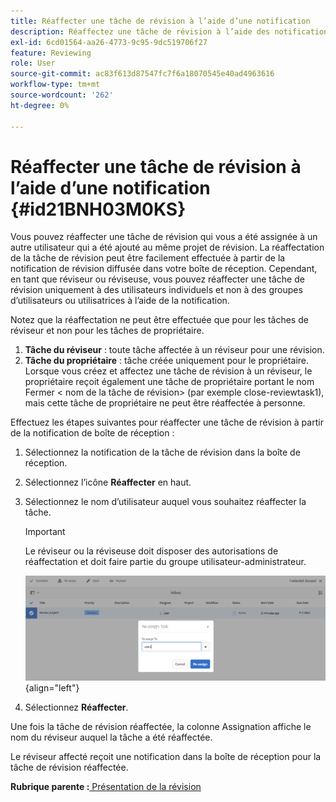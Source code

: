 ```yaml
---
title: Réaffecter une tâche de révision à l’aide d’une notification
description: Réaffectez une tâche de révision à l’aide des notifications dans AEM Guides. Savoir comment réaffecter une tâche de réviseur à partir de la notification de boîte de réception.
exl-id: 6cd01564-aa26-4773-9c95-9dc519706f27
feature: Reviewing
role: User
source-git-commit: ac83f613d87547fc7f6a18070545e40ad4963616
workflow-type: tm+mt
source-wordcount: '262'
ht-degree: 0%

---
```


# Réaffecter une tâche de révision à l’aide d’une notification {#id21BNH03M0KS}

Vous pouvez réaffecter une tâche de révision qui vous a été assignée à un autre utilisateur qui a été ajouté au même projet de révision. La réaffectation de la tâche de révision peut être facilement effectuée à partir de la notification de révision diffusée dans votre boîte de réception. Cependant, en tant que réviseur ou réviseuse, vous pouvez réaffecter une tâche de révision uniquement à des utilisateurs individuels et non à des groupes d’utilisateurs ou utilisatrices à l’aide de la notification.

Notez que la réaffectation ne peut être effectuée que pour les tâches de réviseur et non pour les tâches de propriétaire.

1. **Tâche du réviseur** : toute tâche affectée à un réviseur pour une révision.
1. **Tâche du propriétaire** : tâche créée uniquement pour le propriétaire. Lorsque vous créez et affectez une tâche de révision à un réviseur, le propriétaire reçoit également une tâche de propriétaire portant le nom Fermer &lt; nom de la tâche de révision\> \(par exemple close-reviewtask1\), mais cette tâche de propriétaire ne peut être réaffectée à personne.

Effectuez les étapes suivantes pour réaffecter une tâche de révision à partir de la notification de boîte de réception :

1. Sélectionnez la notification de la tâche de révision dans la boîte de réception.
1. Sélectionnez l’icône **Réaffecter** en haut.
1. Sélectionnez le nom d’utilisateur auquel vous souhaitez réaffecter la tâche.

   >[!IMPORTANT]
   >
   > Le réviseur ou la réviseuse doit disposer des autorisations de réaffectation et doit faire partie du groupe utilisateur-administrateur.

   ![](images/reassign-user-inbox.png){align="left"}

1. Sélectionnez **Réaffecter**.

Une fois la tâche de révision réaffectée, la colonne Assignation affiche le nom du réviseur auquel la tâche a été réaffectée.

Le réviseur affecté reçoit une notification dans la boîte de réception pour la tâche de révision réaffectée.

**Rubrique parente :**&#x200B;[ Présentation de la révision](review.md)
